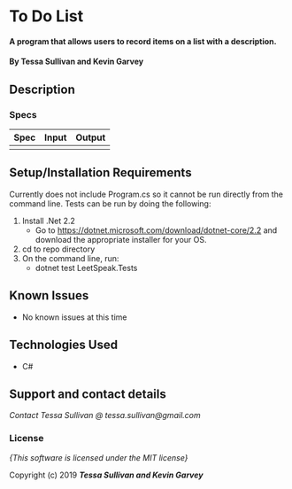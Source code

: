 # To Do List

#### A program that allows users to record items on a list with a description.

#### By **Tessa Sullivan and Kevin Garvey**

## Description



### Specs
| Spec | Input | Output |
| :-------------     | :------------- | :------------- |
||||


## Setup/Installation Requirements

Currently does not include Program.cs so it cannot be run directly from the command line.  Tests can be run by doing the following:
1. Install .Net 2.2 
    * Go to https://dotnet.microsoft.com/download/dotnet-core/2.2 and download the appropriate installer for your OS.
2. cd to repo directory
3. On the command line, run:
    * dotnet test LeetSpeak.Tests

## Known Issues
* No known issues at this time

## Technologies Used

* C#

## Support and contact details

_Contact Tessa Sullivan @ tessa.sullivan@gmail.com_

### License

*{This software is licensed under the MIT license}*

Copyright (c) 2019 **_Tessa Sullivan and Kevin Garvey_**
